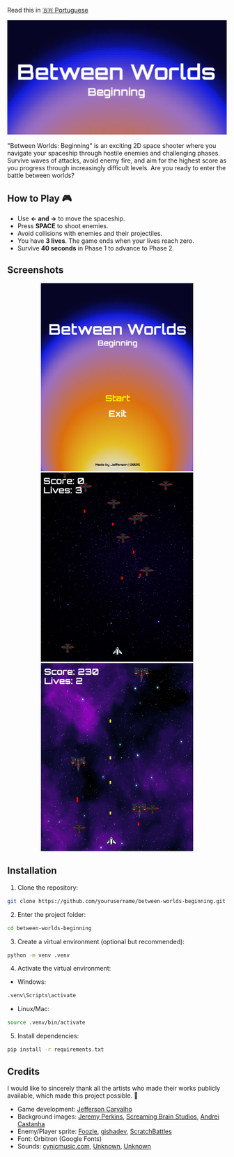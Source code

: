 Read this in [🇧🇷 Portuguese](README-pt.md)

<p align="center">
  <img src="assets/screenshots/logo.png" alt="Logo do projeto">
</p>

"Between Worlds: Beginning" is an exciting 2D space shooter where you navigate your spaceship through hostile enemies and challenging phases. Survive waves of attacks, avoid enemy fire, and aim for the highest score as you progress through increasingly difficult levels. Are you ready to enter the battle between worlds?

## How to Play 🎮

- Use **← and →** to move the spaceship.
- Press **SPACE** to shoot enemies.
- Avoid collisions with enemies and their projectiles.
- You have **3 lives**. The game ends when your lives reach zero.
- Survive **40 seconds** in Phase 1 to advance to Phase 2.

## Screenshots

<p align="center">
  <img src="assets/screenshots/home.png" width="350">
  <img src="assets/screenshots/level1.png" width="350">
  <img src="assets/screenshots/level2.png" width="350">
</p>


## Installation

1. Clone the repository:

```bash
git clone https://github.com/yourusername/between-worlds-beginning.git
```

2. Enter the project folder:

```bash
cd between-worlds-beginning
```

3. Create a virtual environment (optional but recommended):

```bash
python -m venv .venv
```

4. Activate the virtual environment:

- Windows:

```bash
.venv\Scripts\activate
```

- Linux/Mac:

```bash
source .venv/bin/activate
```

5. Install dependencies:

```bash
pip install -r requirements.txt
```

## Credits

I would like to sincerely thank all the artists who made their works publicly available, which made this project possible. 🙂

- Game development: [Jefferson Carvalho](https://github.com/carvalho-jefferson)
- Background images: [Jeremy Perkins](https://unsplash.com/pt-br/fotografias/noite-estrelada-FsK54FVNRfM), [Screaming Brain Studios](https://screamingbrainstudios.itch.io/seamless-space-backgrounds), [Andrei Castanha](https://unsplash.com/pt-br/ilustra%C3%A7%C3%B5es/gradiente-abstrato-de-cores-quentes-NT5iRPa3v4k)
- Enemy/Player sprite: [Foozle](https://foozlecc.itch.io/void-main-ship), [gishadev](https://gisha.itch.io/spaceships-asset-pack), [ScratchBattles](https://squaremeapixel.itch.io/space-pack)
- Font: Orbitron (Google Fonts)
- Sounds: [cynicmusic.com](https://opengameart.org/content/enchanted-tiki-86), [Unknown](opengameart.org/content/tower-defense-theme), [Unknown](opengameart.org/content/let-the-games-begin-0)